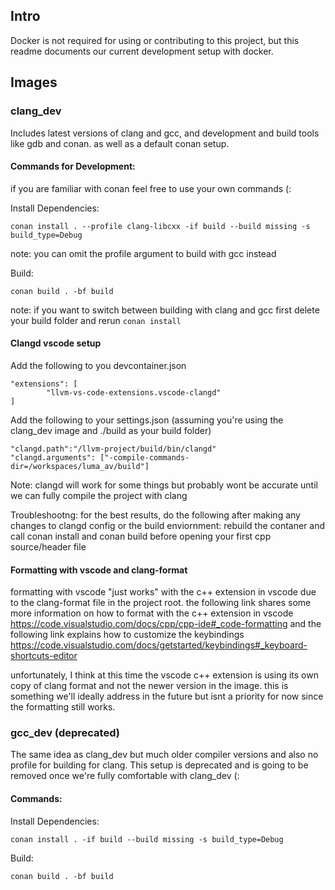 
## Intro

Docker is not required for using or contributing to this project, but this readme documents our current development setup with docker.

## Images

### clang_dev

Includes latest versions of clang and gcc, and development and build tools like gdb and conan. as well as a default conan setup.

#### Commands for Development:

if you are familiar with conan feel free to use your own commands (:

Install Dependencies:
```
conan install . --profile clang-libcxx -if build --build missing -s build_type=Debug
```
note: you can omit the profile argument to build with gcc instead

Build:
```
conan build . -bf build
```
note: if you want to switch between building with clang and gcc first delete your build folder and rerun `conan install`

#### Clangd vscode setup

Add the following to you devcontainer.json

```
"extensions": [
		"llvm-vs-code-extensions.vscode-clangd"
]
```

Add the following to your settings.json (assuming you're using the clang_dev image and ./build as your build folder)

```
"clangd.path":"/llvm-project/build/bin/clangd"
"clangd.arguments": ["-compile-commands-dir=/workspaces/luma_av/build"]
```
Note: clangd will work for some things but probably wont be accurate until we can fully compile the project with clang

Troubleshootng: for the best results, do the following after making any changes to clangd config or the build enviornment: rebuild the contaner and call conan install and conan build before opening your first cpp source/header file

#### Formatting with vscode and clang-format

formatting with vscode "just works" with the c++ extension in vscode due to the clang-format file in the project root. the following link shares some more information on how to format with the c++ extension in vscode https://code.visualstudio.com/docs/cpp/cpp-ide#_code-formatting and the following link explains how to customize the keybindings https://code.visualstudio.com/docs/getstarted/keybindings#_keyboard-shortcuts-editor

unfortunately, I think at this time the vscode c++ extension is using its own copy of clang format and not the newer version in the image. this is something we'll ideally address in the future but isnt a priority for now since the formatting still works. 


### gcc_dev (deprecated)

The same idea as clang_dev but much older compiler versions and also no profile for building for clang. This setup is deprecated and is going to be removed once we're fully comfortable with clang_dev (:

#### Commands:

Install Dependencies:
```
conan install . -if build --build missing -s build_type=Debug
```

Build:
```
conan build . -bf build
```
